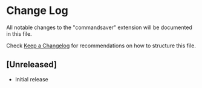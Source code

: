 # Change Log

All notable changes to the "commandsaver" extension will be documented in this file.

Check [Keep a Changelog](http://keepachangelog.com/) for recommendations on how to structure this file.

## [Unreleased]

- Initial release